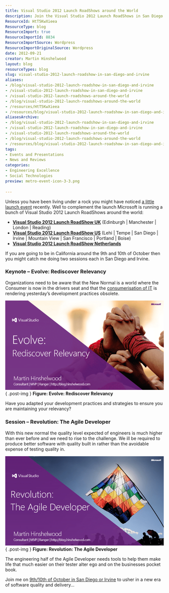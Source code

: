 ```yaml
---
title: Visual Studio 2012 Launch RoadShows around the World
description: Join the Visual Studio 2012 Launch RoadShows in San Diego and Irvine to explore new development practices and elevate your software quality. Don't miss out!
ResourceId: HtT5KwXieea
ResourceType: blog
ResourceImport: true
ResourceImportId: 8834
ResourceImportSource: Wordpress
ResourceImportOriginalSource: Wordpress
date: 2012-09-21
creator: Martin Hinshelwood
layout: blog
resourceTypes: blog
slug: visual-studio-2012-launch-roadshow-in-san-diego-and-irvine
aliases:
- /blog/visual-studio-2012-launch-roadshow-in-san-diego-and-irvine
- /visual-studio-2012-launch-roadshow-in-san-diego-and-irvine
- /visual-studio-2012-launch-roadshows-around-the-world
- /blog/visual-studio-2012-launch-roadshows-around-the-world
- /resources/HtT5KwXieea
- /resources/blog/visual-studio-2012-launch-roadshow-in-san-diego-and-irvine
aliasesArchive:
- /blog/visual-studio-2012-launch-roadshow-in-san-diego-and-irvine
- /visual-studio-2012-launch-roadshow-in-san-diego-and-irvine
- /visual-studio-2012-launch-roadshows-around-the-world
- /blog/visual-studio-2012-launch-roadshows-around-the-world
- /resources/blog/visual-studio-2012-launch-roadshow-in-san-diego-and-irvine
tags:
- Events and Presentations
- News and Reviews
categories:
- Engineering Excellence
- Social Technologies
preview: metro-event-icon-3-3.png

---
```

Unless you have been living under a rock you might have noticed [a little launch event](http://www.microsoft.com/visualstudio) recently. Well to complement the launch Microsoft is running a bunch of Visual Studio 2012 Launch RoadShows around the world:

- [**Visual Studio 2012 Launch RoadShow UK**](http://blogs.msdn.com/b/ukmsdn/archive/2012/09/06/event-visual-studio-2012-launch-roadshow.aspx) (Edinburgh | Manchester | London | Reading)
- [**Visual Studio 2012 Launch RoadShow US**](http://blogs.msdn.com/b/dajung/archive/2012/09/20/visual-studio-2012-launch-roadshow.aspx) (Lehi | Tempe | San Diego | Irvine | Mountain View | San Francisco | Portland | Boise)
- [**Visual Studio 2012 Launch RoadShow Netherlands**](http://www.clemensreijnen.nl/post/2012/09/22/Visual-Studio-Launch-Roadshows-and-Workshops-in-the-Netherlands.aspx)

If you are going to be in California around the 9th and 10th of October then you might catch me doing two sessions each in San Diego and Irvine.

### Keynote – Evolve: Rediscover Relevancy

Organizations need to be aware that the New Normal is a world where the Consumer is now in the drivers seat and that the [consumerisation of IT](http://blog.nwcadence.com/consumerization-of-it-and-my-cup-of-coffee/) is rendering yesterday’s development practices obsolete.

![Evolve: Rediscover Relevancy](images/image38-1-1.png "Evolve: Rediscover Relevancy")  
{ .post-img }
**Figure: Evolve: Rediscover Relevancy**

Have you adapted your development practices and strategies to ensure you are maintaining your relevancy?

### Session – Revolution: The Agile Developer

With this new normal the quality level expected of engineers is much higher than ever before and we need to rise to the challenge. We ill be required to produce better software with quality built in rather than the avoidable expense of testing quality in.

![Revolution: The Agile Developer](images/image39-2-2.png "Revolution: The Agile Developer")  
{ .post-img }
**Figure: Revolution: The Agile Developer**

The engineering half of the Agile Developer needs tools to help them make life that much easier on their tester alter ego and on the businesses pocket book.

Join me on [9th/10th of October in San Diego or Irvine](http://blog.hinshelwood.com/events/) to usher in a new era of software quality and delivery…
